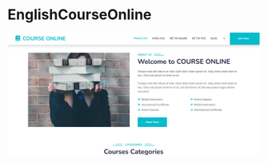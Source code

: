 # EnglishCourseOnline


<p align="center"><a href="https://raw.githubusercontent.com/CL7-Zone/EnglishCourseOnline/main/System%20design/IMG/englishCourseOnline.png" target="_blank"><img src="https://raw.githubusercontent.com/CL7-Zone/EnglishCourseOnline/main/System%20design/IMG/englishCourseOnline.png" width="800" alt="Laravel Logo"></a></p>